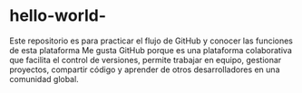 # hello-world-
Este repositorio es para practicar el flujo de GitHub y conocer las funciones de esta plataforma 
Me gusta GitHub porque es una plataforma colaborativa que facilita el control de versiones, permite trabajar en equipo, gestionar proyectos, compartir código y aprender de otros desarrolladores en una comunidad global.
